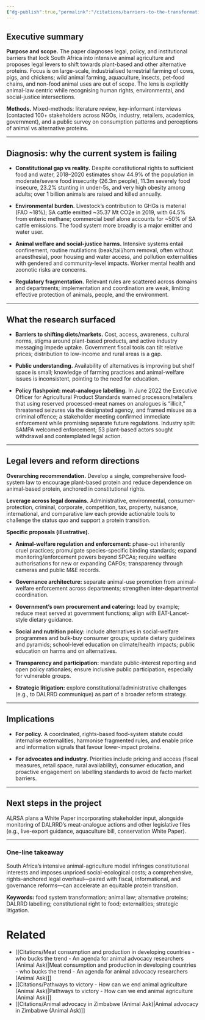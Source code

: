 ```yaml
---
{"dg-publish":true,"permalink":"/citations/barriers-to-the-transformation-of-south-africa-s-food-system-animal-law-reform-south-africa/","tags":["#wild_animals - lower_middle_income_countries - movement_building - \"#africa\""],"created":"2025-10-23T17:42:45.980+01:00","updated":"2025-10-23T19:20:34.042+01:00"}
---
```


## Executive summary

**Purpose and scope.** The paper diagnoses legal, policy, and institutional barriers that lock South Africa into intensive animal agriculture and proposes legal levers to shift towards plant-based and other alternative proteins. Focus is on large-scale, industrialised terrestrial farming of cows, pigs, and chickens; wild animal farming, aquaculture, insects, pet-food chains, and non-food animal uses are out of scope. The lens is explicitly animal-law centric while recognising human rights, environmental, and social-justice intersections.

**Methods.** Mixed-methods: literature review, key-informant interviews (contacted 100+ stakeholders across NGOs, industry, retailers, academics, government), and a public survey on consumption patterns and perceptions of animal vs alternative proteins.

---

## Diagnosis: why the current system is failing

- **Constitutional gap vs reality.** Despite constitutional rights to sufficient food and water, 2018–2020 estimates show 44.9% of the population in moderate/severe food insecurity (26.3m people), 11.3m severely food insecure, 23.2% stunting in under-5s, and very high obesity among adults; over 1 billion animals are raised and killed annually.
    
- **Environmental burden.** Livestock’s contribution to GHGs is material (FAO ~18%); SA cattle emitted ~35.37 Mt CO2e in 2019, with 64.5% from enteric methane; commercial beef alone accounts for ~50% of SA cattle emissions. The food system more broadly is a major emitter and water user.
    
- **Animal welfare and social-justice harms.** Intensive systems entail confinement, routine mutilations (beak/tail/horn removal, often without anaesthesia), poor housing and water access, and pollution externalities with gendered and community-level impacts. Worker mental health and zoonotic risks are concerns.
    
- **Regulatory fragmentation.** Relevant rules are scattered across domains and departments; implementation and coordination are weak, limiting effective protection of animals, people, and the environment.
    

---

## What the research surfaced

- **Barriers to shifting diets/markets.** Cost, access, awareness, cultural norms, stigma around plant-based products, and active industry messaging impede uptake. Government fiscal tools can tilt relative prices; distribution to low-income and rural areas is a gap.
    
- **Public understanding.** Availability of alternatives is improving but shelf space is small; knowledge of farming practices and animal-welfare issues is inconsistent, pointing to the need for education.
    
- **Policy flashpoint: meat-analogue labelling.** In June 2022 the Executive Officer for Agricultural Product Standards warned processors/retailers that using reserved processed-meat names on analogues is “illicit,” threatened seizures via the designated agency, and framed misuse as a criminal offence; a stakeholder meeting confirmed immediate enforcement while promising separate future regulations. Industry split: SAMPA welcomed enforcement; 53 plant-based actors sought withdrawal and contemplated legal action.
    

---

## Legal levers and reform directions

**Overarching recommendation.** Develop a single, comprehensive food-system law to encourage plant-based protein and reduce dependence on animal-based protein, anchored in constitutional rights.

**Leverage across legal domains.** Administrative, environmental, consumer-protection, criminal, corporate, competition, tax, property, nuisance, international, and comparative law each provide actionable tools to challenge the status quo and support a protein transition.

**Specific proposals (illustrative).**

- **Animal-welfare regulation and enforcement:** phase-out inherently cruel practices; promulgate species-specific binding standards; expand monitoring/enforcement powers beyond SPCAs; require welfare authorisations for new or expanding CAFOs; transparency through cameras and public M&E records.
    
- **Governance architecture:** separate animal-use promotion from animal-welfare enforcement across departments; strengthen inter-departmental coordination.
    
- **Government’s own procurement and catering:** lead by example; reduce meat served at government functions; align with EAT-Lancet-style dietary guidance.
    
- **Social and nutrition policy:** include alternatives in social-welfare programmes and bulk-buy consumer groups; update dietary guidelines and pyramids; school-level education on climate/health impacts; public education on harms and on alternatives.
    
- **Transparency and participation:** mandate public-interest reporting and open policy rationales; ensure inclusive public participation, especially for vulnerable groups.
    
- **Strategic litigation:** explore constitutional/administrative challenges (e.g., to DALRRD communique) as part of a broader reform strategy.
    

---

## Implications

- **For policy.** A coordinated, rights-based food-system statute could internalise externalities, harmonise fragmented rules, and enable price and information signals that favour lower-impact proteins.
    
- **For advocates and industry.** Priorities include pricing and access (fiscal measures, retail space, rural availability), consumer education, and proactive engagement on labelling standards to avoid de facto market barriers.
    

---

## Next steps in the project

ALRSA plans a White Paper incorporating stakeholder input, alongside monitoring of DALRRD’s meat-analogue actions and other legislative files (e.g., live-export guidance, aquaculture bill, conservation White Paper).

---

### One-line takeaway

South Africa’s intensive animal-agriculture model infringes constitutional interests and imposes unpriced social-ecological costs; a comprehensive, rights-anchored legal overhaul—paired with fiscal, informational, and governance reforms—can accelerate an equitable protein transition.

**Keywords:** food system transformation; animal law; alternative proteins; DALRRD labelling; constitutional right to food; externalities; strategic litigation.

# Related
- [[Citations/Meat consumption and production in developing countries - who bucks the trend - An agenda for animal advocacy researchers (Animal Ask)\|Meat consumption and production in developing countries - who bucks the trend - An agenda for animal advocacy researchers (Animal Ask)]]
- [[Citations/Pathways to victory - How can we end animal agriculture (Animal Ask)\|Pathways to victory - How can we end animal agriculture (Animal Ask)]]
- [[Citations/Animal advocacy in Zimbabwe (Animal Ask)\|Animal advocacy in Zimbabwe (Animal Ask)]]